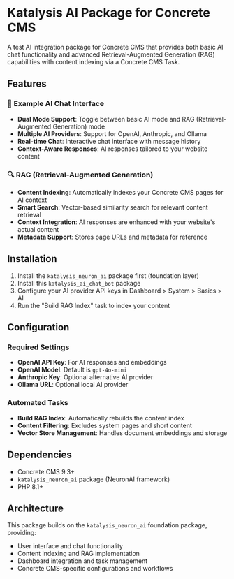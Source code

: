 # Katalysis AI Package for Concrete CMS

A test AI integration package for Concrete CMS that provides both basic AI chat functionality and advanced Retrieval-Augmented Generation (RAG) capabilities with content indexing via a Concrete CMS Task.

## Features

### 🤖 Example AI Chat Interface
- **Dual Mode Support**: Toggle between basic AI mode and RAG (Retrieval-Augmented Generation) mode
- **Multiple AI Providers**: Support for OpenAI, Anthropic, and Ollama
- **Real-time Chat**: Interactive chat interface with message history
- **Context-Aware Responses**: AI responses tailored to your website content

### 🔍 RAG (Retrieval-Augmented Generation)
- **Content Indexing**: Automatically indexes your Concrete CMS pages for AI context
- **Smart Search**: Vector-based similarity search for relevant content retrieval
- **Context Integration**: AI responses are enhanced with your website's actual content
- **Metadata Support**: Stores page URLs and metadata for reference


## Installation

1. Install the `katalysis_neuron_ai` package first (foundation layer)
2. Install this `katalysis_ai_chat_bot` package
3. Configure your AI provider API keys in Dashboard > System > Basics > AI
4. Run the "Build RAG Index" task to index your content

## Configuration

### Required Settings
- **OpenAI API Key**: For AI responses and embeddings
- **OpenAI Model**: Default is `gpt-4o-mini`
- **Anthropic Key**: Optional alternative AI provider
- **Ollama URL**: Optional local AI provider

### Automated Tasks
- **Build RAG Index**: Automatically rebuilds the content index
- **Content Filtering**: Excludes system pages and short content
- **Vector Store Management**: Handles document embeddings and storage



## Dependencies

- Concrete CMS 9.3+
- `katalysis_neuron_ai` package (NeuronAI framework)
- PHP 8.1+

## Architecture

This package builds on the `katalysis_neuron_ai` foundation package, providing:
- User interface and chat functionality
- Content indexing and RAG implementation
- Dashboard integration and task management
- Concrete CMS-specific configurations and workflows
